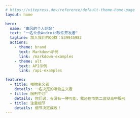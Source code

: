 ```yaml
---
# https://vitepress.dev/reference/default-theme-home-page
layout: home

hero:
  name: "由风的个人网站"
  text: "一名业余Android软件开发者"
  tagline: 加入我们的QQ群：539945982
  actions:
    - theme: brand
      text: Markdown示例
      link: /markdown-examples
    - theme: alt
      text: API示例
      link: /api-examples

features:
  - title: 唯物主义者
    details: 一名决定的唯物主义者
  - title: 服刑中😴
    details: 你们说，有没有一种可能，我还在市第二监狱高中服刑
  - title: 注重细节
    details: 细节决定成败！
---
```


